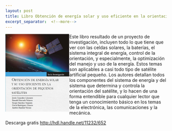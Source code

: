 ```yaml
---
layout: post
title: Libro Obtención de energía solar y uso eficiente en la orientación de pequeños satélites
excerpt_separator:  <!--more-->
---
```



<p>
<img src="LibroEnSat.jpg" alt="Libro Energía en satélites" align="left" width="200"> Este libro  resultado de un proyecto de investigación, incluyen todo lo que tiene que ver con las celdas solares, la baterías, el sistema integral de energía, control de la orientación, y especialmente, la optimización del manejo y uso de la energía. Estos temas son aplicables a casi todo tipo de satélite artificial pequeño.  Los autores detallan todos los componentes del sistema de energía y del sistema que determina y controla la orientación del satélite, y lo hacen de una forma entendible para cualquier lector que tenga un conocimiento básico en los temas de la electrónica, las comunicaciones y la mecánica.
</p>

Descarga gratis http://hdl.handle.net/11232/652
